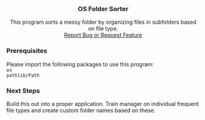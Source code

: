 
<!-- PROJECT LOGO -->
<br />
<p align="center">

  <h3 align="center">OS Folder Sorter</h3>

  <p align="center">
    This program sorts a messy folder by organizing files in subfolders based on file type.
    <br />
    <a href="https://github.com/jessetuglu/os-file-manager/issues">Report Bug or Request Feature</a>
  </p>
</p>




### Prerequisites

Please import the following packages to use this program:
<br>
`os`
<br>
`pathlib/Path`

### Next Steps
Build this out into a proper application. Train manager on individual frequent file types and create custom folder names based on these.